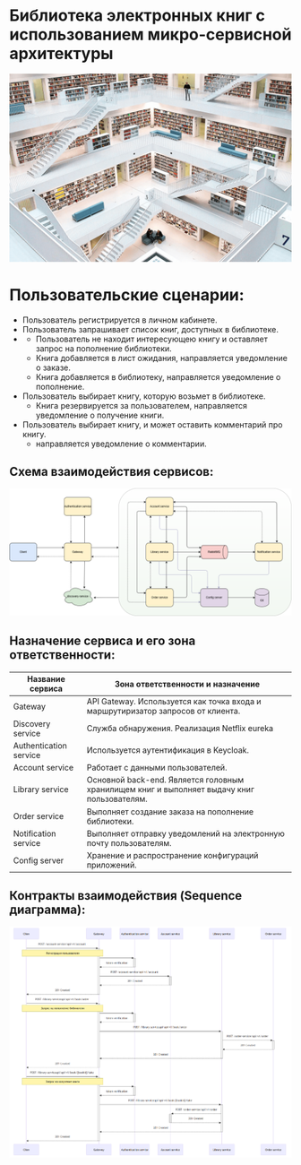 # Библиотека электронных книг с использованием микро-сервисной архитектуры
![library](README.assets/lib.png)

# Пользовательские сценарии:
- Пользователь регистрируется в личном кабинете.
- Пользователь запрашивает список книг, доступных в библиотеке.
- - Пользователь не находит интересующею книгу и оставляет запрос на пополнение библиотеки.
  - Книга добавляется в лист ожидания, направляется уведомление о заказе.
  - Книга добавляется в библиотеку, направляется уведомление о пополнение.
- Пользователь выбирает книгу, которую возьмет в библиотеке.
    - Книга резервируется за пользователем, направляется уведомление о получение книги.
- Пользователь выбирает книгу, и может оставить комментарий про книгу.
  - направляется уведомление о комментарии.

## Схема взаимодействия сервисов:
![project-drawio](README.assets/project.drawio.png)

## Назначение сервиса и его зона ответственности:
| Название сервиса       | Зона ответственности и назначение                                                           |
|------------------------|---------------------------------------------------------------------------------------------|
| Gateway                | API Gateway. Используется как точка входа и маршрутиризатор запросов от клиента.            |
| Discovery service      | Служба обнаружения. Реализация Netflix eureka                                               |
| Authentication service | Используется аутентификация в Keycloak.                                                     |
| Account service        | Работает с данными пользователей.                                                           |
| Library service        | Основной back-end. Является головным хранилищем книг и выполняет выдачу книг пользователям. |
| Order service          | Выполняет создание заказа на пополнение библиотеки.                                         |
| Notification service   | Выполняет отправку уведомлений на электронную почту пользователям.                          |
| Config server          | Хранение и распространение конфигураций приложений.                                         |

## Контракты взаимодействия (Sequence диаграмма):
![project-mermaid](README.assets/project-mermaid.png)